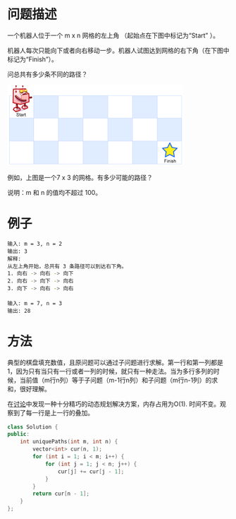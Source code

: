 # 问题描述

一个机器人位于一个 m x n 网格的左上角 （起始点在下图中标记为“Start” ）。

机器人每次只能向下或者向右移动一步。机器人试图达到网格的右下角（在下图中标记为“Finish”）。

问总共有多少条不同的路径？

![img](assets/robot_maze.png)

例如，上图是一个7 x 3 的网格。有多少可能的路径？

说明：m 和 n 的值均不超过 100。

# 例子

```bash
输入: m = 3, n = 2
输出: 3
解释:
从左上角开始，总共有 3 条路径可以到达右下角。
1. 向右 -> 向右 -> 向下
2. 向右 -> 向下 -> 向右
3. 向下 -> 向右 -> 向右

输入: m = 7, n = 3
输出: 28
```

# 方法

典型的棋盘填充数值，且原问题可以通过子问题进行求解。第一行和第一列都是1，因为只有当只有一行或者一列的时候，就只有一种走法。当为多行多列的时候，当前值（m行n列）等于子问题（m-1行n列）和子问题（m行n-1列）的求和，很好理解。

在[讨论](https://leetcode.com/problems/unique-paths/discuss/22954/C%2B%2B-DP)中发现一种十分精巧的动态规划解决方案，内存占用为O(1). 时间不变。观察到了每一行是上一行的叠加。

```c++
class Solution {
public:
    int uniquePaths(int m, int n) {
        vector<int> cur(n, 1);
        for (int i = 1; i < m; i++) {
            for (int j = 1; j < n; j++) {
                cur[j] += cur[j - 1];
            }
        }
        return cur[n - 1];
    }
};
```